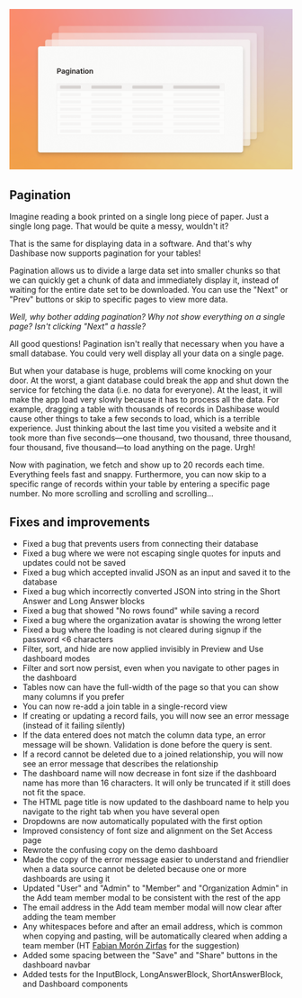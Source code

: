 ![Pagination](../assets/pagination.png)

## Pagination

Imagine reading a book printed on a single long piece of paper. Just a single long page. That would be quite a messy, wouldn't it? 

That is the same for displaying data in a software. And that's why Dashibase now supports pagination for your tables!

Pagination allows us to divide a large data set into smaller chunks so that we can quickly get a chunk of data and immediately display it, instead of waiting for the entire date set to be downloaded. You can use the "Next" or "Prev" buttons or skip to specific pages to view more data. 

*Well, why bother adding pagination? Why not show everything on a single page? Isn't clicking "Next" a hassle?*

All good questions! Pagination isn't really that necessary when you have a small database. You could very well display all your data on a single page. 

But when your database is huge, problems will come knocking on your door. At the worst, a giant database could break the app and shut down the service for fetching the data (i.e. no data for everyone). At the least, it will make the app load very slowly because it has to process all the data. For example, dragging a table with thousands of records in Dashibase would cause other things to take a few seconds to load, which is a terrible experience. Just thinking about the last time you visited a website and it took more than five seconds—one thousand, two thousand, three thousand, four thousand, five thousand—to load anything on the page. Urgh!

Now with pagination, we fetch and show up to 20 records each time. Everything feels fast and snappy. Furthermore, you can now skip to a specific range of records within your table by entering a specific page number. No more scrolling and scrolling and scrolling...

## Fixes and improvements

- Fixed a bug that prevents users from connecting their database
- Fixed a bug where we were not escaping single quotes for inputs and updates could not be saved
- Fixed a bug which accepted invalid JSON as an input and saved it to the database
- Fixed a bug which incorrectly converted JSON into string in the Short Answer and Long Answer blocks
- Fixed a bug that showed "No rows found" while saving a record
- Fixed a bug where the organization avatar is showing the wrong letter
- Fixed a bug where the loading is not cleared during signup if the password <6 characters
- Filter, sort, and hide are now applied invisibly in Preview and Use dashboard modes
- Filter and sort now persist, even when you navigate to other pages in the dashboard
- Tables now can have the full-width of the page so that you can show many columns if you prefer
- You can now re-add a join table in a single-record view
- If creating or updating a record fails, you will now see an error message (instead of it failing silently)
- If the data entered does not match the column data type, an error message will be shown. Validation is done before the query is sent.
- If a record cannot be deleted due to a joined relationship, you will now see an error message that describes the relationship
- The dashboard name will now decrease in font size if the dashboard name has more than 16 characters. It will only be truncated if it still does not fit the space.
- The HTML page title is now updated to the dashboard name to help you navigate to the right tab when you have several open
- Dropdowns are now automatically populated with the first option
- Improved consistency of font size and alignment on the Set Access page
- Rewrote the confusing copy on the demo dashboard
- Made the copy of the error message easier to understand and friendlier when a data source cannot be deleted because one or more dashboards are using it
- Updated "User" and "Admin" to "Member" and "Organization Admin" in the Add team member modal to be consistent with the rest of the app
- The email address in the Add team member modal will now clear after adding the team member
- Any whitespaces before and after an email address, which is common when copying and pasting, will be automatically cleared when adding a team member (HT [Fabian Morón Zirfas](https://github.com/ff6347) for the suggestion)
- Added some spacing between the "Save" and "Share" buttons in the dashboard navbar
- Added tests for the InputBlock, LongAnswerBlock, ShortAnswerBlock, and Dashboard components